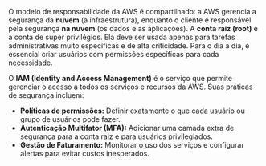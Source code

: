 O modelo de responsabilidade da AWS é compartilhado: a AWS gerencia a segurança da **nuvem** (a infraestrutura), enquanto o cliente é responsável pela segurança **na nuvem** (os dados e as aplicações).
A **conta raiz (root)** é a conta de super privilégios. Ela deve ser usada apenas para tarefas administrativas muito específicas e de alta criticidade. Para o dia a dia, é essencial criar usuários com permissões específicas para cada necessidade.

O **IAM (Identity and Access Management)** é o serviço que permite gerenciar o acesso a todos os serviços e recursos da AWS. Suas práticas de segurança incluem:

* **Políticas de permissões:** Definir exatamente o que cada usuário ou grupo de usuários pode fazer.
* **Autenticação Multifator (MFA):** Adicionar uma camada extra de segurança para a conta raiz e para usuários privilegiados.
* **Gestão de Faturamento:** Monitorar o uso dos serviços e configurar alertas para evitar custos inesperados.
